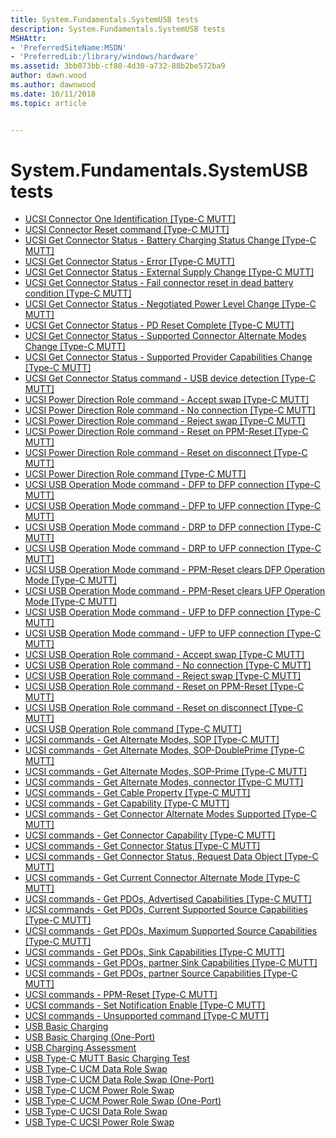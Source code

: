 ```yaml
---
title: System.Fundamentals.SystemUSB tests
description: System.Fundamentals.SystemUSB tests
MSHAttr:
- 'PreferredSiteName:MSDN'
- 'PreferredLib:/library/windows/hardware'
ms.assetid: 3bb073bb-cf80-4d30-a732-88b2be572ba9
author: dawn.wood
ms.author: dawnwood
ms.date: 10/11/2018
ms.topic: article


---
```


# System.Fundamentals.SystemUSB tests


-   [UCSI Connector One Identification [Type-C MUTT]](3ffa4608-b488-494f-a8d5-7aea6a28bcf3.md)
-   [UCSI Connector Reset command [Type-C MUTT]](44723264-0d92-46a1-878f-9c21df0d019d.md)
-   [UCSI Get Connector Status - Battery Charging Status Change [Type-C MUTT]](dc0dbe87-3202-4aa4-aa66-3256ca0c4f61.md)
-   [UCSI Get Connector Status - Error [Type-C MUTT]](781eacc1-c4bf-49f0-b546-068e22bdcea0.md)
-   [UCSI Get Connector Status - External Supply Change [Type-C MUTT]](70b8e509-5bc1-415e-9483-b6e6db6d438d.md)
-   [UCSI Get Connector Status - Fail connector reset in dead battery condition [Type-C MUTT]](4fb6549b-f5aa-4c34-be1f-d1ab264a7b60.md)
-   [UCSI Get Connector Status - Negotiated Power Level Change [Type-C MUTT]](a32aaf5a-2277-4894-964e-fd3409719fb0.md)
-   [UCSI Get Connector Status - PD Reset Complete [Type-C MUTT]](82d9d144-76fa-45c0-8bbc-9b8194d22344.md)
-   [UCSI Get Connector Status - Supported Connector Alternate Modes Change [Type-C MUTT]](d85c0a3d-42b9-450e-a39b-b889d8ea91d4.md)
-   [UCSI Get Connector Status - Supported Provider Capabilities Change [Type-C MUTT]](c3e032c0-35a8-427c-a8ee-6f23582e19ca.md)
-   [UCSI Get Connector Status command - USB device detection [Type-C MUTT]](51c34e25-cdda-41a7-9abd-e8b67badd9cc.md)
-   [UCSI Power Direction Role command - Accept swap [Type-C MUTT]](8891f20e-6904-4981-a042-493beb87fae2.md)
-   [UCSI Power Direction Role command - No connection [Type-C MUTT]](7e5fcf7f-ff50-4232-b3b0-fef1c6094a4c.md)
-   [UCSI Power Direction Role command - Reject swap [Type-C MUTT]](583303dc-f4fc-4731-b743-e9535b19a4f5.md)
-   [UCSI Power Direction Role command - Reset on PPM-Reset [Type-C MUTT]](a448f494-36d3-4105-8488-68619b121424.md)
-   [UCSI Power Direction Role command - Reset on disconnect [Type-C MUTT]](a3fe9515-614f-4eab-ada6-a0be74819a00.md)
-   [UCSI Power Direction Role command [Type-C MUTT]](ac1a4c15-11f7-4e03-b4eb-c808de54376d.md)
-   [UCSI USB Operation Mode command - DFP to DFP connection [Type-C MUTT]](762ca008-b155-4061-91d4-349eddcc103f.md)
-   [UCSI USB Operation Mode command - DFP to UFP connection [Type-C MUTT]](3ceb366f-3bff-4e66-a21f-fed7876f622b.md)
-   [UCSI USB Operation Mode command - DRP to DFP connection [Type-C MUTT]](d72ed492-3102-4469-969f-051ef96a62fb.md)
-   [UCSI USB Operation Mode command - DRP to UFP connection [Type-C MUTT]](154a95f2-6118-4fb9-a6b7-feab8402413a.md)
-   [UCSI USB Operation Mode command - PPM-Reset clears DFP Operation Mode [Type-C MUTT]](b767150e-c7ca-4951-9de4-fe9476d5629d.md)
-   [UCSI USB Operation Mode command - PPM-Reset clears UFP Operation Mode [Type-C MUTT]](3fc3ec0e-a282-4abb-a1dd-a81c4890d94a.md)
-   [UCSI USB Operation Mode command - UFP to DFP connection [Type-C MUTT]](86002cb6-76ee-41e3-9f72-e94b39920fa8.md)
-   [UCSI USB Operation Mode command - UFP to UFP connection [Type-C MUTT]](69dae8c5-d108-48c7-a60e-f903783a8cfc.md)
-   [UCSI USB Operation Role command - Accept swap [Type-C MUTT]](32d6b43a-ea27-459d-9f6c-e0fc51459543.md)
-   [UCSI USB Operation Role command - No connection [Type-C MUTT]](28fb956b-a410-4452-93d9-f35682470ca4.md)
-   [UCSI USB Operation Role command - Reject swap [Type-C MUTT]](9dfe32f1-a8f8-4035-8237-f704f410944b.md)
-   [UCSI USB Operation Role command - Reset on PPM-Reset [Type-C MUTT]](6ed2a259-0c01-4e91-9281-72cb3c93c3b0.md)
-   [UCSI USB Operation Role command - Reset on disconnect [Type-C MUTT]](14c75a87-f278-46ae-b7df-cdbea5eaf9ce.md)
-   [UCSI USB Operation Role command [Type-C MUTT]](62189419-97f1-4ed4-9b55-921a359b7fbe.md)
-   [UCSI commands - Get Alternate Modes, SOP [Type-C MUTT]](f5d6baed-54b5-40a1-b925-ad0f7893a32e.md)
-   [UCSI commands - Get Alternate Modes, SOP-DoublePrime [Type-C MUTT]](3e9f96e9-919a-444a-81f5-d2ed2e900bc0.md)
-   [UCSI commands - Get Alternate Modes, SOP-Prime [Type-C MUTT]](a58a05e0-4460-40f7-b1af-a7c47522895b.md)
-   [UCSI commands - Get Alternate Modes, connector [Type-C MUTT]](c8c08332-c4da-4110-8288-d94f19e1fdd8.md)
-   [UCSI commands - Get Cable Property [Type-C MUTT]](7774415d-0e0e-4589-ac87-9d470c0ef9d6.md)
-   [UCSI commands - Get Capability [Type-C MUTT]](e8683010-43bb-4c5e-be15-2102fc049e8c.md)
-   [UCSI commands - Get Connector Alternate Modes Supported [Type-C MUTT]](1e1e4acd-db00-4031-80f3-05d546795679.md)
-   [UCSI commands - Get Connector Capability [Type-C MUTT]](a41b270d-7a4e-414a-ae5c-7e6342dc0420.md)
-   [UCSI commands - Get Connector Status [Type-C MUTT]](25e9528f-504f-4657-854a-33831be9ff00.md)
-   [UCSI commands - Get Connector Status, Request Data Object [Type-C MUTT]](1ad8fec4-d9d8-4ca1-b44d-5754767746be.md)
-   [UCSI commands - Get Current Connector Alternate Mode [Type-C MUTT]](096cbfef-0b57-4539-a7fd-4e5cedddd081.md)
-   [UCSI commands - Get PDOs, Advertised Capabilities [Type-C MUTT]](b0ce85bc-3212-4104-8211-9d85fe6fe4bd.md)
-   [UCSI commands - Get PDOs, Current Supported Source Capabilities [Type-C MUTT]](5e614b96-4195-4a3c-be16-2804e3a57142.md)
-   [UCSI commands - Get PDOs, Maximum Supported Source Capabilities [Type-C MUTT]](e522a621-7377-4f99-8576-f02b67149ae3.md)
-   [UCSI commands - Get PDOs, Sink Capabilities [Type-C MUTT]](5239b6a7-11c1-47a0-a8cb-82431217b2cc.md)
-   [UCSI commands - Get PDOs, partner Sink Capabilities [Type-C MUTT]](65041602-b494-4e04-99c1-fa38d6a953a3.md)
-   [UCSI commands - Get PDOs, partner Source Capabilities [Type-C MUTT]](f06f8b6f-982a-4c6e-87e6-05f7a6044a18.md)
-   [UCSI commands - PPM-Reset [Type-C MUTT]](e888a679-034d-41a3-bc30-bf2a9bcabf78.md)
-   [UCSI commands - Set Notification Enable [Type-C MUTT]](124b2704-1502-46c8-80de-2950a15ade7b.md)
-   [UCSI commands - Unsupported command [Type-C MUTT]](95fb0c93-165b-4d42-93e7-425e7f88e45f.md)
-   [USB Basic Charging](7f445d97-75e5-4a47-bbe2-dd191228ef44.md)
-   [USB Basic Charging (One-Port)](2f0b012f-18f8-4a65-8c27-929b87de6211.md)
-   [USB Charging Assessment](6f850c14-ef5a-4a80-9c42-43321b4adef0.md)
-   [USB Type-C MUTT Basic Charging Test](37a09471-7919-4324-9a86-4566d1465bfa.md)
-   [USB Type-C UCM Data Role Swap](7532aea0-19fe-4e27-a933-f709fe8ba97b.md)
-   [USB Type-C UCM Data Role Swap (One-Port)](01c94f2d-0370-47c2-a038-be6a97083f5b.md)
-   [USB Type-C UCM Power Role Swap](409b09a8-718b-4537-ada2-95c59a1df830.md)
-   [USB Type-C UCM Power Role Swap (One-Port)](0f96665d-4b9c-41e9-9c57-f980b260c7f5.md)
-   [USB Type-C UCSI Data Role Swap](78235e16-41d4-42a5-884a-f9dd08ed34c1.md)
-   [USB Type-C UCSI Power Role Swap](41ce1085-aa0d-4feb-886c-2468c2ebb7d6.md)

 

 






